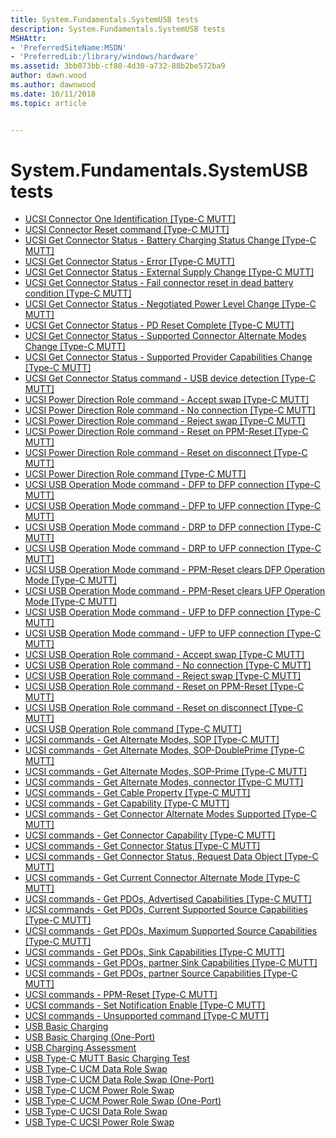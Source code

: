 ```yaml
---
title: System.Fundamentals.SystemUSB tests
description: System.Fundamentals.SystemUSB tests
MSHAttr:
- 'PreferredSiteName:MSDN'
- 'PreferredLib:/library/windows/hardware'
ms.assetid: 3bb073bb-cf80-4d30-a732-88b2be572ba9
author: dawn.wood
ms.author: dawnwood
ms.date: 10/11/2018
ms.topic: article


---
```


# System.Fundamentals.SystemUSB tests


-   [UCSI Connector One Identification [Type-C MUTT]](3ffa4608-b488-494f-a8d5-7aea6a28bcf3.md)
-   [UCSI Connector Reset command [Type-C MUTT]](44723264-0d92-46a1-878f-9c21df0d019d.md)
-   [UCSI Get Connector Status - Battery Charging Status Change [Type-C MUTT]](dc0dbe87-3202-4aa4-aa66-3256ca0c4f61.md)
-   [UCSI Get Connector Status - Error [Type-C MUTT]](781eacc1-c4bf-49f0-b546-068e22bdcea0.md)
-   [UCSI Get Connector Status - External Supply Change [Type-C MUTT]](70b8e509-5bc1-415e-9483-b6e6db6d438d.md)
-   [UCSI Get Connector Status - Fail connector reset in dead battery condition [Type-C MUTT]](4fb6549b-f5aa-4c34-be1f-d1ab264a7b60.md)
-   [UCSI Get Connector Status - Negotiated Power Level Change [Type-C MUTT]](a32aaf5a-2277-4894-964e-fd3409719fb0.md)
-   [UCSI Get Connector Status - PD Reset Complete [Type-C MUTT]](82d9d144-76fa-45c0-8bbc-9b8194d22344.md)
-   [UCSI Get Connector Status - Supported Connector Alternate Modes Change [Type-C MUTT]](d85c0a3d-42b9-450e-a39b-b889d8ea91d4.md)
-   [UCSI Get Connector Status - Supported Provider Capabilities Change [Type-C MUTT]](c3e032c0-35a8-427c-a8ee-6f23582e19ca.md)
-   [UCSI Get Connector Status command - USB device detection [Type-C MUTT]](51c34e25-cdda-41a7-9abd-e8b67badd9cc.md)
-   [UCSI Power Direction Role command - Accept swap [Type-C MUTT]](8891f20e-6904-4981-a042-493beb87fae2.md)
-   [UCSI Power Direction Role command - No connection [Type-C MUTT]](7e5fcf7f-ff50-4232-b3b0-fef1c6094a4c.md)
-   [UCSI Power Direction Role command - Reject swap [Type-C MUTT]](583303dc-f4fc-4731-b743-e9535b19a4f5.md)
-   [UCSI Power Direction Role command - Reset on PPM-Reset [Type-C MUTT]](a448f494-36d3-4105-8488-68619b121424.md)
-   [UCSI Power Direction Role command - Reset on disconnect [Type-C MUTT]](a3fe9515-614f-4eab-ada6-a0be74819a00.md)
-   [UCSI Power Direction Role command [Type-C MUTT]](ac1a4c15-11f7-4e03-b4eb-c808de54376d.md)
-   [UCSI USB Operation Mode command - DFP to DFP connection [Type-C MUTT]](762ca008-b155-4061-91d4-349eddcc103f.md)
-   [UCSI USB Operation Mode command - DFP to UFP connection [Type-C MUTT]](3ceb366f-3bff-4e66-a21f-fed7876f622b.md)
-   [UCSI USB Operation Mode command - DRP to DFP connection [Type-C MUTT]](d72ed492-3102-4469-969f-051ef96a62fb.md)
-   [UCSI USB Operation Mode command - DRP to UFP connection [Type-C MUTT]](154a95f2-6118-4fb9-a6b7-feab8402413a.md)
-   [UCSI USB Operation Mode command - PPM-Reset clears DFP Operation Mode [Type-C MUTT]](b767150e-c7ca-4951-9de4-fe9476d5629d.md)
-   [UCSI USB Operation Mode command - PPM-Reset clears UFP Operation Mode [Type-C MUTT]](3fc3ec0e-a282-4abb-a1dd-a81c4890d94a.md)
-   [UCSI USB Operation Mode command - UFP to DFP connection [Type-C MUTT]](86002cb6-76ee-41e3-9f72-e94b39920fa8.md)
-   [UCSI USB Operation Mode command - UFP to UFP connection [Type-C MUTT]](69dae8c5-d108-48c7-a60e-f903783a8cfc.md)
-   [UCSI USB Operation Role command - Accept swap [Type-C MUTT]](32d6b43a-ea27-459d-9f6c-e0fc51459543.md)
-   [UCSI USB Operation Role command - No connection [Type-C MUTT]](28fb956b-a410-4452-93d9-f35682470ca4.md)
-   [UCSI USB Operation Role command - Reject swap [Type-C MUTT]](9dfe32f1-a8f8-4035-8237-f704f410944b.md)
-   [UCSI USB Operation Role command - Reset on PPM-Reset [Type-C MUTT]](6ed2a259-0c01-4e91-9281-72cb3c93c3b0.md)
-   [UCSI USB Operation Role command - Reset on disconnect [Type-C MUTT]](14c75a87-f278-46ae-b7df-cdbea5eaf9ce.md)
-   [UCSI USB Operation Role command [Type-C MUTT]](62189419-97f1-4ed4-9b55-921a359b7fbe.md)
-   [UCSI commands - Get Alternate Modes, SOP [Type-C MUTT]](f5d6baed-54b5-40a1-b925-ad0f7893a32e.md)
-   [UCSI commands - Get Alternate Modes, SOP-DoublePrime [Type-C MUTT]](3e9f96e9-919a-444a-81f5-d2ed2e900bc0.md)
-   [UCSI commands - Get Alternate Modes, SOP-Prime [Type-C MUTT]](a58a05e0-4460-40f7-b1af-a7c47522895b.md)
-   [UCSI commands - Get Alternate Modes, connector [Type-C MUTT]](c8c08332-c4da-4110-8288-d94f19e1fdd8.md)
-   [UCSI commands - Get Cable Property [Type-C MUTT]](7774415d-0e0e-4589-ac87-9d470c0ef9d6.md)
-   [UCSI commands - Get Capability [Type-C MUTT]](e8683010-43bb-4c5e-be15-2102fc049e8c.md)
-   [UCSI commands - Get Connector Alternate Modes Supported [Type-C MUTT]](1e1e4acd-db00-4031-80f3-05d546795679.md)
-   [UCSI commands - Get Connector Capability [Type-C MUTT]](a41b270d-7a4e-414a-ae5c-7e6342dc0420.md)
-   [UCSI commands - Get Connector Status [Type-C MUTT]](25e9528f-504f-4657-854a-33831be9ff00.md)
-   [UCSI commands - Get Connector Status, Request Data Object [Type-C MUTT]](1ad8fec4-d9d8-4ca1-b44d-5754767746be.md)
-   [UCSI commands - Get Current Connector Alternate Mode [Type-C MUTT]](096cbfef-0b57-4539-a7fd-4e5cedddd081.md)
-   [UCSI commands - Get PDOs, Advertised Capabilities [Type-C MUTT]](b0ce85bc-3212-4104-8211-9d85fe6fe4bd.md)
-   [UCSI commands - Get PDOs, Current Supported Source Capabilities [Type-C MUTT]](5e614b96-4195-4a3c-be16-2804e3a57142.md)
-   [UCSI commands - Get PDOs, Maximum Supported Source Capabilities [Type-C MUTT]](e522a621-7377-4f99-8576-f02b67149ae3.md)
-   [UCSI commands - Get PDOs, Sink Capabilities [Type-C MUTT]](5239b6a7-11c1-47a0-a8cb-82431217b2cc.md)
-   [UCSI commands - Get PDOs, partner Sink Capabilities [Type-C MUTT]](65041602-b494-4e04-99c1-fa38d6a953a3.md)
-   [UCSI commands - Get PDOs, partner Source Capabilities [Type-C MUTT]](f06f8b6f-982a-4c6e-87e6-05f7a6044a18.md)
-   [UCSI commands - PPM-Reset [Type-C MUTT]](e888a679-034d-41a3-bc30-bf2a9bcabf78.md)
-   [UCSI commands - Set Notification Enable [Type-C MUTT]](124b2704-1502-46c8-80de-2950a15ade7b.md)
-   [UCSI commands - Unsupported command [Type-C MUTT]](95fb0c93-165b-4d42-93e7-425e7f88e45f.md)
-   [USB Basic Charging](7f445d97-75e5-4a47-bbe2-dd191228ef44.md)
-   [USB Basic Charging (One-Port)](2f0b012f-18f8-4a65-8c27-929b87de6211.md)
-   [USB Charging Assessment](6f850c14-ef5a-4a80-9c42-43321b4adef0.md)
-   [USB Type-C MUTT Basic Charging Test](37a09471-7919-4324-9a86-4566d1465bfa.md)
-   [USB Type-C UCM Data Role Swap](7532aea0-19fe-4e27-a933-f709fe8ba97b.md)
-   [USB Type-C UCM Data Role Swap (One-Port)](01c94f2d-0370-47c2-a038-be6a97083f5b.md)
-   [USB Type-C UCM Power Role Swap](409b09a8-718b-4537-ada2-95c59a1df830.md)
-   [USB Type-C UCM Power Role Swap (One-Port)](0f96665d-4b9c-41e9-9c57-f980b260c7f5.md)
-   [USB Type-C UCSI Data Role Swap](78235e16-41d4-42a5-884a-f9dd08ed34c1.md)
-   [USB Type-C UCSI Power Role Swap](41ce1085-aa0d-4feb-886c-2468c2ebb7d6.md)

 

 






